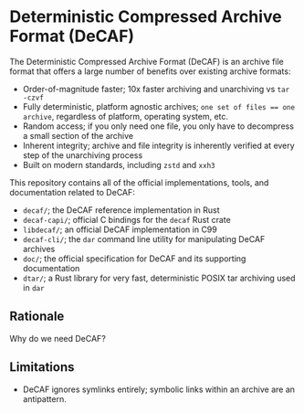 # Deterministic Compressed Archive Format (DeCAF)

The Deterministic Compressed Archive Format (DeCAF) is an archive file format that offers a large number of benefits over existing archive formats:

- Order-of-magnitude faster; 10x faster archiving and unarchiving vs `tar -czvf`
- Fully deterministic, platform agnostic archives; `one set of files == one archive`, regardless of platform, operating system, etc.
- Random access; if you only need one file, you only have to decompress a small section of the archive
- Inherent integrity; archive and file integrity is inherently verified at every step of the unarchiving process
- Built on modern standards, including `zstd` and `xxh3`

This repository contains all of the official implementations, tools, and documentation related to DeCAF:

- `decaf/`; the DeCAF reference implementation in Rust
- `decaf-capi/`; official C bindings for the `decaf` Rust crate
- `libdecaf/`;  an official DeCAF implementation in C99
- `decaf-cli/`; the `dar` command line utility for manipulating DeCAF archives
- `doc/`; the official specification for DeCAF and its supporting documentation
- `dtar/`; a Rust library for very fast, deterministic POSIX tar archiving used in `dar`

## Rationale

Why do we need DeCAF?

## Limitations

- DeCAF ignores symlinks entirely; symbolic links within an archive are an antipattern.
